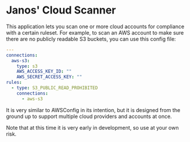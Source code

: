 # Janos' Cloud Scanner

This application lets you scan one or more cloud accounts for compliance with a certain ruleset. For example, to scan
an AWS account to make sure there are no publicly readable S3 buckets, you can use this config file:

```yaml
---
connections:
  aws-s3:
    type: s3
    AWS_ACCESS_KEY_ID: ""
    AWS_SECRET_ACCESS_KEY: ""
rules:
  - type: S3_PUBLIC_READ_PROHIBITED
    connections:
      - aws-s3

```

It is very similar to AWSConfig in its intention, but it is designed from the ground up to support multiple cloud
providers and accounts at once.

Note that at this time it is very early in development, so use at your own risk.